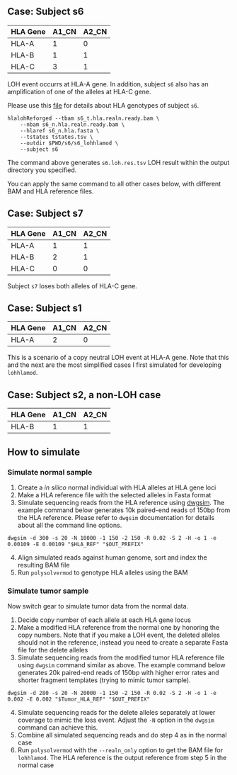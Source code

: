 ## Case: Subject s6

| HLA Gene | A1_CN | A2_CN |
| -------- | ----- | ----- |
|  HLA-A   |   1   |   0   |
|  HLA-B   |   1   |   1   |
|  HLA-C   |   3   |   1   |

LOH event occurrs at HLA-A gene. In addition, subject `s6` also has an amplification of one of the alleles at HLA-C gene.

Please use this [file](./s6/s6_polysolvermod/s6_n.hla.fasta.fai) for details about HLA genotypes of subject `s6`.

```
hlalohReforged --tbam s6_t.hla.realn.ready.bam \
    --nbam s6_n.hla.realn.ready.bam \
    --hlaref s6_n.hla.fasta \
    --tstates tstates.tsv \
    --outdir $PWD/s6/s6_lohhlamod \
    --subject s6
```

The command above generates `s6.loh.res.tsv` LOH result within the output directory you specified.

You can apply the same command to all other cases below, with different BAM and HLA reference files.

## Case: Subject s7

| HLA Gene | A1_CN | A2_CN |
| -------- | ----- | ----- |
|  HLA-A   |   1   |   1   |
|  HLA-B   |   2   |   1   |
|  HLA-C   |   0   |   0   |

Subject `s7` loses both alleles of HLA-C gene.

## Case: Subject s1

| HLA Gene | A1_CN | A2_CN |
| -------- | ----- | ----- |
|  HLA-A   |   2   |   0   |

This is a scenario of a copy neutral LOH event at HLA-A gene. Note that this and the next are the most simplified cases I first simulated for developing `lohhlamod`.

## Case: Subject s2, a non-LOH case

| HLA Gene | A1_CN | A2_CN |
| -------- | ----- | ----- |
|  HLA-B   |   1   |   1   |

## How to simulate

### Simulate normal sample
1. Create a _in silico_ normal individual with HLA alleles at HLA gene loci
2. Make a HLA reference file with the selected alleles in Fasta format
3. Simulate sequencing reads from the HLA reference using [dwgsim](https://github.com/nh13/DWGSIM/tree/main). The example command below generates 10k paired-end reads of 150bp from the HLA reference. Please refer to `dwgsim` documentation for details about all the command line options.
```
dwgsim -d 300 -s 20 -N 10000 -1 150 -2 150 -R 0.02 -S 2 -H -o 1 -e 0.00109 -E 0.00109 "$HLA_REF" "$OUT_PREFIX"
```
4. Align simulated reads against human genome, sort and index the resulting BAM file
5. Run `polysolvermod` to genotype HLA alleles using the BAM

### Simulate tumor sample
Now switch gear to simulate tumor data from the normal data.
1. Decide copy number of each allele at each HLA gene locus
2. Make a modified HLA reference from the normal one by honoring the copy numbers. Note that if you make a LOH event, the deleted alleles should not in the reference, instead you need to create a separate Fasta file for the delete alleles
3. Simulate sequencing reads from the modified tumor HLA reference file using `dwgsim` command similar as above. The example command below generates 20k paired-end reads of 150bp with higher error rates and shorter fragment templates (trying to mimic tumor sample).
```
dwgsim -d 280 -s 20 -N 20000 -1 150 -2 150 -R 0.02 -S 2 -H -o 1 -e 0.002 -E 0.002 "$Tumor_HLA_REF" "$OUT_PREFIX"
```
4. Simulate sequencing reads for the delete alleles separately at lower coverage to mimic the loss event. Adjust the `-N` option in the `dwgsim` command can achieve this. 
5. Combine all simulated sequencing reads and do step 4 as in the normal case
6. Run `polysolvermod` with the `--realn_only` option to get the BAM file for `lohhlamod`. The HLA reference is the output reference from step 5 in the normal case

